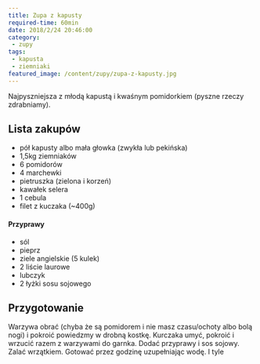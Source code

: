 ```yaml
---
title: Zupa z kapusty
required-time: 60min
date: 2018/2/24 20:46:00
category: 
 - zupy
tags:
 - kapusta
 - ziemniaki
featured_image: /content/zupy/zupa-z-kapusty.jpg
---
```


Najpyszniejsza z młodą kapustą i kwaśnym pomidorkiem (pyszne rzeczy zdrabniamy).

<!-- more --> 

## Lista zakupów

 - pół kapusty albo mała głowka (zwykła lub pekińska)
 - 1,5kg ziemniaków
 - 6 pomidorów
 - 4 marchewki
 - pietruszka (zielona i korzeń)
 - kawałek selera
 - 1 cebula
 - filet z kuczaka (~400g)
 
#### Przyprawy
 - sól
 - pieprz
 - ziele angielskie (5 kulek)
 - 2 liście laurowe
 - lubczyk
 - 2 łyżki sosu sojowego
 
## Przygotowanie

Warzywa obrać (chyba że są pomidorem i nie masz czasu/ochoty albo bolą nogi) i pokroić powiedzmy 
w drobną kostkę. Kurczaka umyć, pokroić i wrzucić razem z warzywami do garnka. Dodać przyprawy
i sos sojowy. Zalać wrzątkiem. Gotować przez godzinę uzupełniając wodę. I tyle
